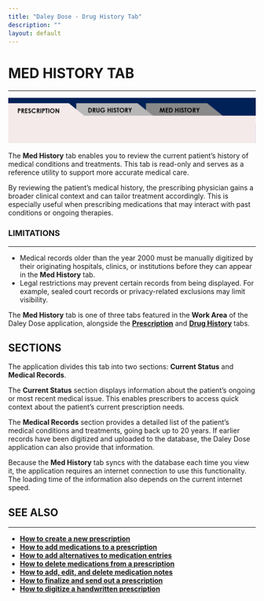 ```yaml
---
title: "Daley Dose - Drug History Tab"
description: ""
layout: default
---
```


# **MED HISTORY TAB**
---
![Daily Dose Tabs](/assets/images/daley-dose-home-window-parts-tabs.png)

The **Med History** tab enables you to review the current patient’s history of medical conditions and treatments. This tab is read-only and serves as a reference utility to support more accurate medical care.

By reviewing the patient’s medical history, the prescribing physician gains a broader clinical context and can tailor treatment accordingly. This is especially useful when prescribing medications that may interact with past conditions or ongoing therapies.

### **LIMITATIONS**
---

- Medical records older than the year 2000 must be manually digitized by their originating hospitals, clinics, or institutions before they can appear in the **Med History** tab.
- Legal restrictions may prevent certain records from being displayed. For example, sealed court records or privacy-related exclusions may limit visibility.

The **Med History** tab is one of three tabs featured in the **Work Area** of the Daley Dose application, alongside the [**Prescription**](/daleydose/window-prescription-tab) and [**Drug History**](/daleydose/window-drug-history-tab) tabs.

## **SECTIONS**
The application divides this tab into two sections: **Current Status** and **Medical Records**.  

The **Current Status** section displays information about the patient’s ongoing or most recent medical issue. This enables prescribers to access quick context about the patient’s current prescription needs.  

The **Medical Records** section provides a detailed list of the patient’s medical conditions and treatments, going back up to 20 years. If earlier records have been digitized and uploaded to the database, the Daley Dose application can also provide that information.  

Because the **Med History** tab syncs with the database each time you view it, the application requires an internet connection to use this functionality. The loading time of the information also depends on the current internet speed.

## **SEE ALSO**
---
- [**How to create a new prescription**](/daleydose/prescription-create-new)  
- [**How to add medications to a prescription**](/daleydose/prescription-add-meds)
- [**How to add alternatives to medication entries**](/daleydose/prescription-add-alts)  
- [**How to delete medications from a prescription**](/daleydose/prescription-delete-meds)  
- [**How to add, edit, and delete medication notes**](/daleydose/prescription-manage)  
- [**How to finalize and send out a prescription**](/daleydose/prescription-finalize)  
- [**How to digitize a handwritten prescription**](/daleydose/prescription-digitize)
